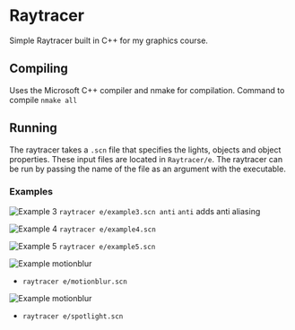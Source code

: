 Raytracer
=========

Simple Raytracer built in C++ for my graphics course.

## Compiling

Uses the Microsoft C++ compiler and nmake for compilation. Command to compile `nmake all`

## Running

The raytracer takes a `.scn` file that specifies the lights, objects and object properties. These input files are located in `Raytracer/e`.
The raytracer can be run by passing the name of the file as an argument with the executable.

### Examples

![Example 3](https://raw.github.com/hnathani/Raytracer/master/prerendered/example3.png)
`raytracer e/example3.scn anti` `anti` adds anti aliasing

![Example 4](https://raw.github.com/hnathani/Raytracer/master/prerendered/example4.png)
`raytracer e/example4.scn`

![Example 5](https://raw.github.com/hnathani/Raytracer/master/prerendered/example5.png)
`raytracer e/example5.scn`

![Example motionblur](https://raw.github.com/hnathani/Raytracer/master/prerendered/motionblur.png)
- `raytracer e/motionblur.scn`

![Example motionblur](https://raw.github.com/hnathani/Raytracer/master/prerendered/spotlight.png)
- `raytracer e/spotlight.scn`



